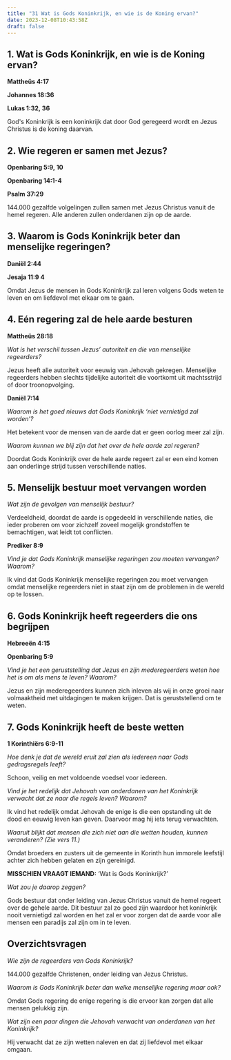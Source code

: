 ```yaml
---
title: "31 Wat is Gods Koninkrijk, en wie is de Koning ervan?"
date: 2023-12-08T10:43:58Z
draft: false
---
```


## 1. Wat is Gods Koninkrijk, en wie is de Koning ervan?

**Mattheüs 4:17**

**Johannes 18:36**

**Lukas 1:32, 36**

God's Koninkrijk is een koninkrijk dat door God geregeerd wordt en Jezus Christus is de koning daarvan.

## 2. Wie regeren er samen met Jezus?

**Openbaring 5:9, 10**

**Openbaring 14:1-4**

**Psalm 37:29**

144.000 gezalfde volgelingen zullen samen met Jezus Christus vanuit de hemel regeren. Alle anderen zullen onderdanen
zijn op de aarde.

## 3. Waarom is Gods Koninkrijk beter dan menselijke regeringen?

**Daniël 2:44**

**Jesaja 11:9 4**

Omdat Jezus de mensen in Gods Koninkrijk zal leren volgens Gods weten te leven en om liefdevol met elkaar om te gaan.

## 4. Eén regering zal de hele aarde besturen

**Mattheüs 28:18**

_Wat is het verschil tussen Jezus’ autoriteit en die van menselijke regeerders?_

Jezus heeft alle autoriteit voor eeuwig van Jehovah gekregen. Menselijke regeerders hebben slechts tijdelijke autoriteit die
voortkomt uit machtsstrijd of door troonopvolging.

**Daniël 7:14**

_Waarom is het goed nieuws dat Gods Koninkrijk ‘niet vernietigd zal worden’?_

Het betekent voor de mensen van de aarde dat er geen oorlog meer zal zijn.

_Waarom kunnen we blij zijn dat het over de hele aarde zal regeren?_

Doordat Gods Koninkrijk over de hele aarde regeert zal er een eind komen aan onderlinge strijd tussen verschillende naties.

## 5. Menselijk bestuur moet vervangen worden

_Wat zijn de gevolgen van menselijk bestuur?_

Verdeeldheid, doordat de aarde is opgedeeld in verschillende naties, die ieder proberen om voor zichzelf zoveel mogelijk grondstoffen
te bemachtigen, wat leidt tot conflicten.

**Prediker 8:9**

_Vind je dat Gods Koninkrijk menselijke regeringen zou moeten vervangen? Waarom?_

Ik vind dat Gods Koninkrijk menselijke regeringen zou moet vervangen omdat menselijke regeerders niet in staat zijn om de problemen in
de wereld op te lossen.

## 6. Gods Koninkrijk heeft regeerders die ons begrijpen

**Hebreeën 4:15**

**Openbaring 5:9**

_Vind je het een geruststelling dat Jezus en zijn mederegeerders weten hoe het is om als mens te leven? Waarom?_

Jezus en zijn mederegeerders kunnen zich inleven als wij in onze groei naar volmaaktheid met uitdagingen te maken krijgen.
Dat is geruststellend om te weten.

## 7. Gods Koninkrijk heeft de beste wetten

**1 Korinthiërs 6:9-11**

_Hoe denk je dat de wereld eruit zal zien als iedereen naar Gods gedragsregels leeft?_

Schoon, veilig en met voldoende voedsel voor iedereen.

_Vind je het redelijk dat Jehovah van onderdanen van het Koninkrijk verwacht dat ze naar die regels leven? Waarom?_

Ik vind het redelijk omdat Jehovah de enige is die een opstanding uit de dood en eeuwig leven kan geven. Daarvoor
mag hij iets terug verwachten.

_Waaruit blijkt dat mensen die zich niet aan die wetten houden, kunnen veranderen? (Zie vers 11.)_

Omdat broeders en zusters uit de gemeente in Korinth hun immorele leefstijl achter zich hebben gelaten en zijn gereinigd.

**MISSCHIEN VRAAGT IEMAND:** ‘Wat is Gods Koninkrijk?’

_Wat zou je daarop zeggen?_

Gods bestuur dat onder leiding van Jezus Christus vanuit de hemel regeert over de gehele aarde. Dit bestuur zal zo goed zijn
waardoor het koninkrijk nooit vernietigd zal worden en het zal er voor zorgen dat de aarde voor alle mensen een paradijs zal zijn
om in te leven.

## Overzichtsvragen

_Wie zijn de regeerders van Gods Koninkrijk?_

144.000 gezalfde Christenen, onder leiding van Jezus Christus.

_Waarom is Gods Koninkrijk beter dan welke menselijke regering maar ook?_

Omdat Gods regering de enige regering is die ervoor kan zorgen dat alle mensen gelukkig zijn.

_Wat zijn een paar dingen die Jehovah verwacht van onderdanen van het Koninkrijk?_

Hij verwacht dat ze zijn wetten naleven en dat zij liefdevol met elkaar omgaan.
